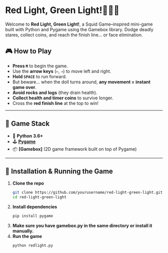 # Red Light, Green Light!👧🏻🚦

Welcome to **Red Light, Green Light!**, a Squid Game–inspired mini-game built with Python and Pygame using the Gamebox library. Dodge deadly stares, collect coins, and reach the finish line... or face elimination.

## 🎮 How to Play

- **Press `M`** to begin the game.
- Use the **arrow keys** (`←`, `→`) to move left and right.
- **Hold `SPACE`** to run forward.
- But beware... when the doll turns around, **any movement = instant game over**.
- **Avoid rocks and logs** (they drain health).
- **Collect health and timer coins** to survive longer.
- Cross the **red finish line** at the top to win!

---

## 🧠 Game Stack

- 🐍 **Python 3.6+**
- 🕹️ **[Pygame](https://www.pygame.org/)**
- 📦 **[Gamebox]** (2D game framework built on top of Pygame)

---

## 🚀 Installation & Running the Game

1. **Clone the repo**
   ```bash
   git clone https://github.com/yourusername/red-light-green-light.git
   cd red-light-green-light
2. **Install dependencies**
   ```bash
   pip install pygame
3. **Make sure you have gamebox.py in the same directory or install it manually.**
4. **Run the game**
   ```bash
   python redlight.py
